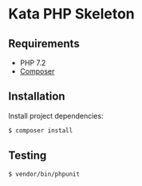 # Kata PHP Skeleton

## Requirements

* PHP 7.2
* [Composer](https://getcomposer.org/download/)

## Installation

Install project dependencies:

```bash
$ composer install
```

## Testing

```bash
$ vendor/bin/phpunit
```
